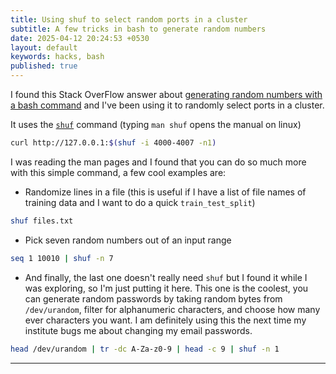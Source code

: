 ```yaml
---
title: Using shuf to select random ports in a cluster
subtitle: A few tricks in bash to generate random numbers
date: 2025-04-12 20:24:53 +0530
layout: default
keywords: hacks, bash
published: true
---
```


I found this Stack OverFlow answer about [generating random numbers with a bash command](https://stackoverflow.com/a/2556282) and I've been using it to randomly select ports in a cluster.

It uses the [`shuf`](https://man7.org/linux/man-pages/man1/shuf.1.html) command (typing `man shuf` opens the manual on linux)

```bash
curl http://127.0.0.1:$(shuf -i 4000-4007 -n1)
```

I was reading the man pages and I found that you can do so much more with this simple command, a few cool examples are:

- Randomize lines in a file (this is useful if I have a list of file names of training data and I want to do a quick `train_test_split`)

```bash
shuf files.txt
```

- Pick seven random numbers out of an input range

```bash
seq 1 10010 | shuf -n 7
```

- And finally, the last one doesn't really need `shuf` but I found it while I was exploring, so I'm just putting it here. This one is the coolest, you can generate random passwords by taking random bytes from `/dev/urandom`, filter for alphanumeric characters, and choose how many ever characters you want. I am definitely using this the next time my institute bugs me about changing my email passwords.

```bash
head /dev/urandom | tr -dc A-Za-z0-9 | head -c 9 | shuf -n 1
```

---

